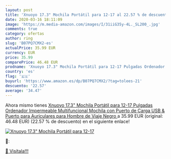 ```yaml
---
layout: post
title: 'Xnuoyo 17.3" Mochila Portátil para 12-17 al 22.57 % de descuento'
date: 2020-03-16 18:11:09
image: 'https://m.media-amazon.com/images/I/31iiG35y-4L._SL200_.jpg'
comments: true
category: ofertas
author: ring
slug: 'B07PQ7CMX2-es'
actualPrice: 35.99 EUR
currency: EUR
price: 35.99
comparePrice: 46.48 EUR
prodname: 'Xnuoyo 17.3" Mochila Portátil para 12-17 Pulgadas Ordenador  Impermeable Multifuncional Mochila con Puerto de Carga USB & Puerto para Auriculares para Hombre de Viaje  Negro '
country: 'es'
flag: '🇪🇸'
buyurl: 'https://www.amazon.es/dp/B07PQ7CMX2/?tag=tolees-21'
descuento: '22.57'
average: '34.47'
---
```


Ahora mismo tienes [Xnuoyo 17.3" Mochila Portátil para 12-17 Pulgadas Ordenador  Impermeable Multifuncional Mochila con Puerto de Carga USB & Puerto para Auriculares para Hombre de Viaje  Negro ](https://www.amazon.es/dp/B07PQ7CMX2/?tag=tolees-21) a 35.99 EUR (original: 46.48 EUR) (22.57 %  de descuento) en el siguiente enlace!

[![Xnuoyo 17.3" Mochila Portátil para 12-17](https://m.media-amazon.com/images/I/31iiG35y-4L._SL200_.jpg)](https://www.amazon.es/dp/B07PQ7CMX2/?tag=tolees-21)

🔎:


[🛒 Visítala!!!](https://www.amazon.es/dp/B07PQ7CMX2/?tag=tolees-21)
